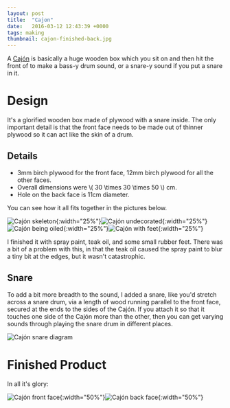 ```yaml
---
layout: post
title:  "Cajon"
date:   2016-03-12 12:43:39 +0000
tags: making
thumbnail: cajon-finished-back.jpg
---
```


A [Cajón](https://en.wikipedia.org/wiki/Caj%C3%B3n) is basically a huge wooden box which you sit on and then hit the front of to make a bass-y drum sound, or a snare-y sound if you put a snare in it.

# Design #

It's a glorified wooden box made of plywood with a snare inside.  The only important detail is that the front face needs to be made out of thinner plywood so it can act like the skin of a drum.

## Details ##

* 3mm birch plywood for the front face, 12mm birch plywood for all the other faces.
* Overall dimensions were \\( 30 \times 30 \times 50 \\) cm.
* Hole on the back face is 11cm diameter.

You can see how it all fits together in the pictures below.

![Cajón skeleton](/images/cajon-skeleton.jpg){:width="25%"}![Cajón undecorated](/images/cajon-not-decorated.jpg){:width="25%"}![Cajón being oiled](/images/cajon-oiling.jpg){:width="25%"}![Cajón with feet](/images/cajon-feet.jpg){:width="25%"}

I finished it with spray paint, teak oil, and some small rubber feet.  There was a bit of a problem with this, in that the teak oil caused the spray paint to blur a tiny bit at the edges, but it wasn't catastrophic.

## Snare ##

To add a bit more breadth to the sound, I added a snare, like you'd stretch across a snare drum, via a length of wood running parallel to the front face, secured at the ends to the sides of the Cajón.  If you attach it so that it touches one side of the Cajón more than the other, then you can get varying sounds through playing the snare drum in different places.

![Cajón snare diagram](/images/cajon-snare-diagram.jpg)

# Finished Product #

In all it's glory:

![Cajón front face](/images/cajon-finished-front.jpg){:width="50%"}![Cajón back face](/images/cajon-finished-back.jpg){:width="50%"}